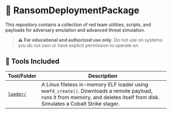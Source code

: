 # 🧨 RansomDeploymentPackage
This repository contains a collection of red team utilities, scripts, and payloads for adversary emulation and advanced threat simulation.

> ⚠️ **For educational and authorized use only.** Do not use on systems you do not own or have explicit permission to operate on.

## 📂 Tools Included

| Tool/Folder               | Description |
|---------------------------|-------------|
| [`loader/`](loader/)      | A Linux fileless in-memory ELF loader using `memfd_create()`. Downloads a remote payload, runs it from memory, and deletes itself from disk. Simulates a Cobalt Strike stager. |
